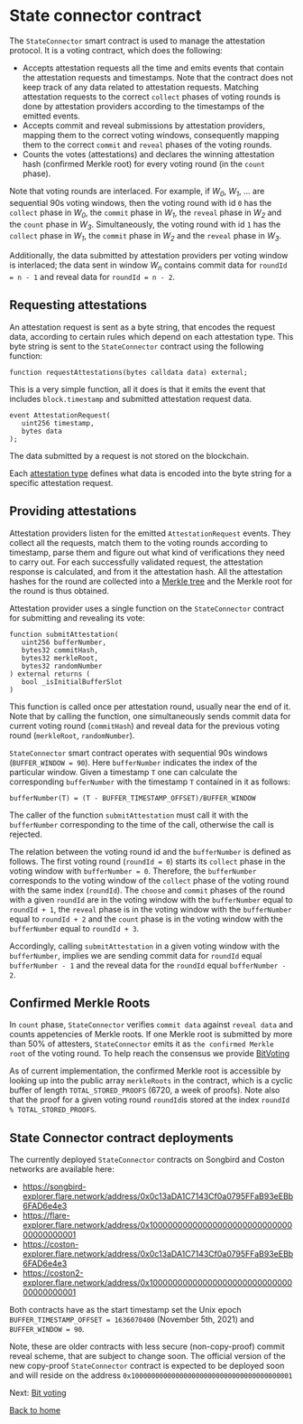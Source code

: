 # State connector contract

The `StateConnector` smart contract is used to manage the attestation protocol. It is a voting contract, which does the following:

- Accepts attestation requests all the time and emits events that contain the attestation requests and timestamps. Note that the contract does not keep track of any data related to attestation requests. Matching attestation requests to the correct `collect` phases of voting rounds is done by attestation providers according to the timestamps of the emitted events.
- Accepts commit and reveal submissions by attestation providers, mapping them to the correct voting windows, consequently mapping them to the correct `commit` and `reveal` phases of the voting rounds.
- Counts the votes (attestations) and declares the winning attestation hash (confirmed Merkle root) for every voting round (in the `count` phase).

Note that voting rounds are interlaced. For example, if _W<sub>0</sub>_, _W<sub>1</sub>_, ... are sequential 90s voting windows, then the voting round with id `0` has the `collect` phase in _W<sub>0</sub>_, the `commit` phase in _W<sub>1</sub>_, the `reveal` phase in _W<sub>2</sub>_ and the `count` phase in _W<sub>3</sub>_. Simultaneously, the voting round with id `1` has the `collect` phase in _W<sub>1</sub>_, the `commit` phase in _W<sub>2</sub>_ and the `reveal` phase in _W<sub>3</sub>_.

Additionally, the data submitted by attestation providers per voting window is interlaced; the data sent in window _W<sub>n</sub>_ contains commit data for `roundId = n - 1` and reveal data for `roundId = n - 2`.

## Requesting attestations

An attestation request is sent as a byte string, that encodes the request data, according to certain rules which depend on each attestation type. This byte string is sent to the `StateConnector` contract using the following function:

```solidity
function requestAttestations(bytes calldata data) external;
```

This is a very simple function, all it does is that it emits the event that includes `block.timestamp` and submitted attestation request data.

```solidity
event AttestationRequest(
   uint256 timestamp,
   bytes data
);
```

The data submitted by a request is not stored on the blockchain.

Each [attestation type](../attestation-types/attestation-types.md) defines what data is encoded into the byte string for a specific attestation request.

## Providing attestations

Attestation providers listen for the emitted `AttestationRequest` events. They collect all the requests, match them to the voting rounds according to timestamp, parse them and figure out what kind of verifications they need to carry out. For each successfully validated request, the attestation response is calculated, and from it the attestation hash. All the attestation hashes for the round are collected into a [Merkle tree](./merkle-tree.md) and the Merkle root for the round is thus obtained.

Attestation provider uses a single function on the `StateConnector` contract for submitting and revealing its vote:

```solidity
function submitAttestation(
   uint256 bufferNumber,
   bytes32 commitHash,
   bytes32 merkleRoot,
   bytes32 randomNumber
) external returns (
   bool _isInitialBufferSlot
)
```

This function is called once per attestation round, usually near the end of it. Note that by calling the function, one simultaneously sends commit data for current voting round (`commitHash`) and reveal data for the previous voting round (`merkleRoot`, `randomNumber`).

`StateConnector` smart contract operates with sequential 90s windows (`BUFFER_WINDOW = 90`). Here `bufferNumber` indicates the index of the particular window. Given a timestamp `T` one can calculate the corresponding `bufferNumber` with the timestamp `T` contained in it as follows:

```solidity
bufferNumber(T) = (T - BUFFER_TIMESTAMP_OFFSET)/BUFFER_WINDOW
```

The caller of the function `submitAttestation` must call it with the `bufferNumber` corresponding to the time of the call, otherwise the call is rejected.

The relation between the voting round id and the `bufferNumber` is defined as follows. The first voting round (`roundId = 0`) starts its `collect` phase in the voting window with `bufferNumber = 0`. Therefore, the `bufferNumber` corresponds to the voting window of the `collect` phase of the voting round with the same index (`roundId`). The `choose` and `commit` phases of the round with a given `roundId` are in the voting window with the `bufferNumber` equal to `roundId + 1`, the `reveal` phase is in the voting window with the `bufferNumber` equal to `roundId + 2` and the `count` phase is in the voting window with the `bufferNumber` equal to `roundId + 3`.

Accordingly, calling `submitAttestation` in a given voting window with the `bufferNumber`, implies we are sending commit data for `roundId` equal `bufferNumber - 1` and the reveal data for the `roundId` equal `bufferNumber - 2`.

## Confirmed Merkle Roots

In `count` phase, `StateConnector` verifies `commit data` against `reveal data` and counts appetencies of Merkle roots. If one Merkle root is submitted by more than 50% of attesters, `StateConnector` emits it as `the confirmed Merkle root` of the voting round. To help reach the consensus we provide [BitVoting](./bit-voting.md)

As of current implementation, the confirmed Merkle root is accessible by looking up into the public array `merkleRoots` in the contract, which is a cyclic buffer of length `TOTAL_STORED_PROOFS` (6720, a week of proofs). Note also that the proof for a given voting round `roundId`is stored at the index `roundId % TOTAL_STORED_PROOFS`.

## State Connector contract deployments

The currently deployed `StateConnector` contracts on Songbird and Coston networks are available here:

- https://songbird-explorer.flare.network/address/0x0c13aDA1C7143Cf0a0795FFaB93eEBb6FAD6e4e3
- https://flare-explorer.flare.network/address/0x1000000000000000000000000000000000000001
- https://coston-explorer.flare.network/address/0x0c13aDA1C7143Cf0a0795FFaB93eEBb6FAD6e4e3
- https://coston2-explorer.flare.network/address/0x1000000000000000000000000000000000000001

Both contracts have as the start timestamp set the Unix epoch `BUFFER_TIMESTAMP_OFFSET = 1636070400` (November 5th, 2021) and `BUFFER_WINDOW = 90`.

Note, these are older contracts with less secure (non-copy-proof) commit reveal scheme, that are subject to change soon. The official version of the new copy-proof `StateConnector` contract is expected to be deployed soon and will reside on the address `0x1000000000000000000000000000000000000001`

Next: [Bit voting](./bit-voting.md)

[Back to home](../README.md)
